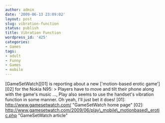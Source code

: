 ```yaml
---
author: admin
date: '2009-06-13 23:09:02'
layout: post
slug: vibration-function
status: publish
title: Vibration Function
wordpress_id: '425'
categories:
- Games
tags:
- adult
- Funny
- Games
- mobile
---
```


[GameSetWatch][01] is reporting about a new ['motion-based erotic
game'][02] for the Nokia N95: \> Players have to move and tilt their
phone along with the game's music ..., Play also seems to use the
handset's vibration function in some manner. Oh yeah, I'll just bet it
does! [01]: http://www.gamesetwatch.com/ "GameSetWatch home page" [02]:
http://www.gamesetwatch.com/2009/06/play\_mobile\_motionbased\_erotic.php
"GameSetWatch article"
